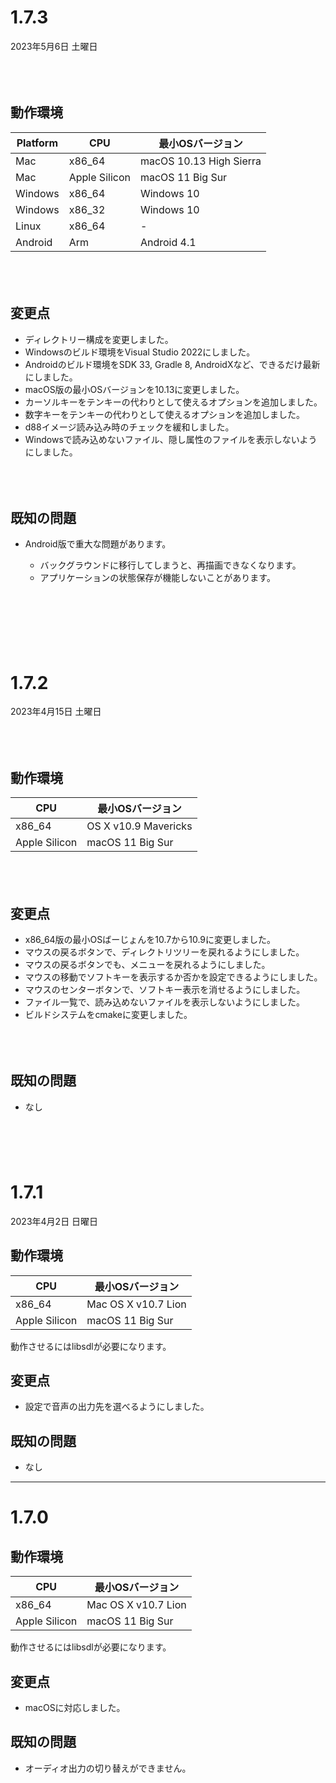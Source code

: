 # 1.7.3

2023年5月6日 土曜日

<br/>　

## 動作環境
| Platform | CPU | 最小OSバージョン |
| ------------- | ------------------- | ------------- |
| Mac | x86_64 | macOS 10.13 High Sierra |
| Mac | Apple Silicon | macOS 11 Big Sur |
| Windows | x86_64 | Windows 10 |
| Windows | x86_32 | Windows 10 |
| Linux | x86_64 | - |
| Android | Arm | Android 4.1 |

<br />　

## 変更点
- ディレクトリー構成を変更しました。
- Windowsのビルド環境をVisual Studio 2022にしました。
- Androidのビルド環境をSDK 33, Gradle 8, AndroidXなど、できるだけ最新にしました。
- macOS版の最小OSバージョンを10.13に変更しました。
- カーソルキーをテンキーの代わりとして使えるオプションを追加しました。
- 数字キーをテンキーの代わりとして使えるオプションを追加しました。
- d88イメージ読み込み時のチェックを緩和しました。
- Windowsで読み込めないファイル、隠し属性のファイルを表示しないようにしました。

<br />　

## 既知の問題
- Android版で重大な問題があります。

  - バックグラウンドに移行してしまうと、再描画できなくなります。
  - アプリケーションの状態保存が機能しないことがあります。

  

  <br />　

<br/>　


# 1.7.2

2023年4月15日 土曜日

<br/>　

## 動作環境
| CPU           | 最小OSバージョン    |
| ------------- | ------------------- |
| x86_64        | OS X v10.9 Mavericks |
| Apple Silicon | macOS 11 Big Sur    |

<br />　

## 変更点
- x86_64版の最小OSばーじょんを10.7から10.9に変更しました。
- マウスの戻るボタンで、ディレクトリツリーを戻れるようにしました。
- マウスの戻るボタンでも、メニューを戻れるようにしました。
- マウスの移動でソフトキーを表示するか否かを設定できるようにしました。
- マウスのセンターボタンで、ソフトキー表示を消せるようにしました。
- ファイル一覧で、読み込めないファイルを表示しないようにしました。
- ビルドシステムをcmakeに変更しました。

<br />　

## 既知の問題
- なし
<br />　

<br/>　

# 1.7.1

2023年4月2日 日曜日

## 動作環境

| CPU           | 最小OSバージョン    |
| ------------- | ------------------- |
| x86_64        | Mac OS X v10.7 Lion |
| Apple Silicon | macOS 11 Big Sur    |

動作させるにはlibsdlが必要になります。



## 変更点

- 設定で音声の出力先を選べるようにしました。



## 既知の問題

- なし

----

# 1.7.0



## 動作環境

| CPU           | 最小OSバージョン    |
| ------------- | ------------------- |
| x86_64        | Mac OS X v10.7 Lion |
| Apple Silicon | macOS 11 Big Sur    |

動作させるにはlibsdlが必要になります。



## 変更点

- macOSに対応しました。



## 既知の問題

- オーディオ出力の切り替えができません。

